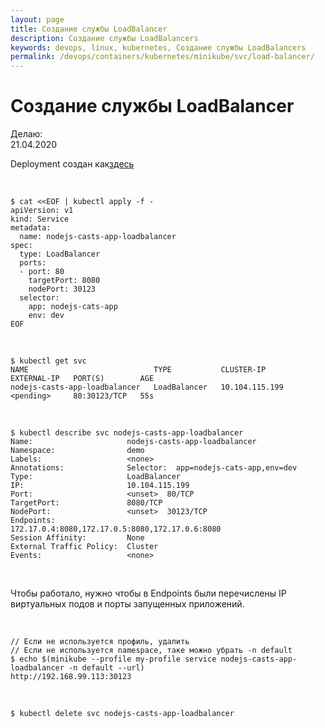 ```yaml
---
layout: page
title: Создание службы LoadBalancer
description: Создание службы LoadBalancers
keywords: devops, linux, kubernetes, Создание службы LoadBalancers
permalink: /devops/containers/kubernetes/minikube/svc/load-balancer/
---
```


# Создание службы LoadBalancer

Делаю:  
21.04.2020

Deployment создан как<a href="/devops/containers/kubernetes/minikube/svc/nodeport/">здесь</a>

<br/>

```
$ cat <<EOF | kubectl apply -f -
apiVersion: v1
kind: Service
metadata:
  name: nodejs-casts-app-loadbalancer
spec:
  type: LoadBalancer
  ports:
  - port: 80
    targetPort: 8080
    nodePort: 30123
  selector:
    app: nodejs-cats-app
    env: dev
EOF
```

<br/>

    $ kubectl get svc
    NAME                            TYPE           CLUSTER-IP       EXTERNAL-IP   PORT(S)        AGE
    nodejs-casts-app-loadbalancer   LoadBalancer   10.104.115.199   <pending>     80:30123/TCP   55s

<br/>

    $ kubectl describe svc nodejs-casts-app-loadbalancer
    Name:                     nodejs-casts-app-loadbalancer
    Namespace:                demo
    Labels:                   <none>
    Annotations:              Selector:  app=nodejs-cats-app,env=dev
    Type:                     LoadBalancer
    IP:                       10.104.115.199
    Port:                     <unset>  80/TCP
    TargetPort:               8080/TCP
    NodePort:                 <unset>  30123/TCP
    Endpoints:                172.17.0.4:8080,172.17.0.5:8080,172.17.0.6:8080
    Session Affinity:         None
    External Traffic Policy:  Cluster
    Events:                   <none>

<br/>

Чтобы работало, нужно чтобы в Endpoints были перечислены IP виртуальных подов и порты запущенных приложений.

<br/>

    // Если не используется профиль, удалить
    // Если не используется namespace, таке можно убрать -n default
    $ echo $(minikube --profile my-profile service nodejs-casts-app-loadbalancer -n default --url)
    http://192.168.99.113:30123

<br/>

    $ kubectl delete svc nodejs-casts-app-loadbalancer
